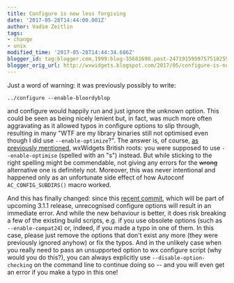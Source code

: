 ```yaml
---
title: Configure is now less forgiving
date: '2017-05-28T14:44:00.001Z'
author: Vadim Zeitlin
tags:
- change
- unix
modified_time: '2017-05-28T14:44:34.686Z'
blogger_id: tag:blogger.com,1999:blog-35681690.post-2471915959757518259
blogger_orig_url: http://wxwidgets.blogspot.com/2017/05/configure-is-now-less-forgiving.html
---
```


Just a word of warning: it was previously possibly to write:

    ../configure --enable-bloordyblop

and configure would happily run and just ignore the unknown option. This could
be seen as being nicely lenient but, in fact, was much more often aggravating as
it allowed typos in configure options to slip through, resulting in many "WTF
are my library binaries still not optimised even though I did use
`--enable-optimize`?". The answer is, of course, [as previously mentioned],
wxWidgets British roots: you were supposed to use `--enable-optimise` (spelled
with an "s") instead. But while sticking to the right spelling might be
commendable, not giving any errors for the ~~wrong~~ alternative one is definitely
not. Moreover, this was never intentional and happened only as an unfortunate
side effect of how Autoconf `AC_CONFIG_SUBDIRS()` macro worked.

And this has finally changed: since this [recent commit], which will be part of
upcoming 3.1.1 release, unrecognised configure options will result in an
immediate error. And while the new behaviour is better, it does risk breaking a
few of the existing build scripts, e.g. if you use obsolete options (such as
`--enable-compat24`) or, indeed, if you made a typo in one of them. In this
case, please just remove the options that don't exist any more (they were
previously ignored anyhow) or fix the typos. And in the unlikely case when you
really need to pass an unsupported option to wx configure script (why would you
do this?), you can always explicitly use `--disable-option-checking` on the
command line to continue doing so -- and you will even get an error if you make
a typo in this one!

[as previously mentioned]: /blog/2016/04/improving-inherently-important/
[recent commit]: https://github.com/wxWidgets/wxWidgets/commit/aa7e10bb0919982bfdc510bd9cdc8b84d621d80b
